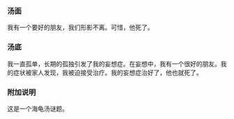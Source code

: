 

### 汤面

我有一个要好的朋友，我们形影不离。可惜，他死了。

### 汤底

我一直孤单，长期的孤独引发了我的妄想症。在妄想中，我有一个很好的朋友。我的症状被家人发现，我被迫接受治疗。我的妄想症治好了，他也就死了。

### 附加说明
这是一个海龟汤谜题。
